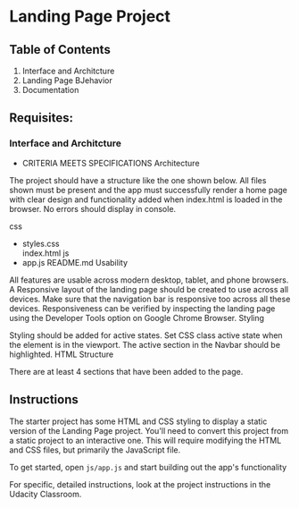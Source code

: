 # Landing Page Project

## Table of Contents
1. Interface and Architcture
2. Landing Page BJehavior
3. Documentation 

## Requisites:

### Interface and Architcture

* CRITERIA
MEETS SPECIFICATIONS
Architecture

The project should have a structure like the one shown below. All files shown must be present and the app must successfully render a home page with clear design and functionality added when index.html is loaded in the browser. No errors should display in console.

css
- styles.css    
index.html
js
- app.js
README.md
Usability

All features are usable across modern desktop, tablet, and phone browsers.
A Responsive layout of the landing page should be created to use across all devices.
Make sure that the navigation bar is responsive too across all these devices.
Responsiveness can be verified by inspecting the landing page using the Developer Tools option on Google Chrome Browser.
Styling

Styling should be added for active states.
Set CSS class active state when the element is in the viewport.
The active section in the Navbar should be highlighted.
HTML Structure

There are at least 4 sections that have been added to the page.

## Instructions

The starter project has some HTML and CSS styling to display a static version of the Landing Page project. You'll need to convert this project from a static project to an interactive one. This will require modifying the HTML and CSS files, but primarily the JavaScript file.

To get started, open `js/app.js` and start building out the app's functionality

For specific, detailed instructions, look at the project instructions in the Udacity Classroom.

